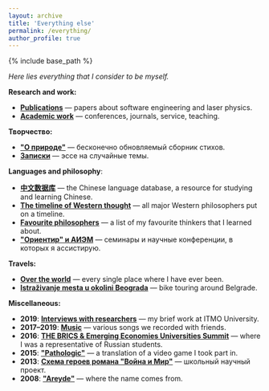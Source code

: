 ```yaml
---
layout: archive
title: 'Everything else'
permalink: /everything/
author_profile: true
---
```


{% include base_path %}

<i>Here lies everything that I consider to be myself.</i>

<b>Research and work:</b>

<ul>
  <li><b><a href="https://areyde.com/publications/">Publications</a></b> — papers about software engineering and laser physics.</li>
  <li><b><a href="https://areyde.com/academic_work/">Academic work</a></b> — conferences, journals, service, teaching.</li>
</ul>

<b>Творчество:</b>

<ul>
  <li><b><a href="https://areyde.com/poetry/">"О природе"</a></b> — бесконечно обновляемый сборник стихов.</li>
  <li><b><a href="https://areyde.com/notes/">Записки</a></b> — эссе на случайные темы.</li>
</ul>

<b>Languages and philosophy</b>:

<ul>
  <li><b><a href="https://areyde.com/chinese/">中文数据库</a></b> — the Chinese language database, a resource for studying and learning Chinese.</li>
  <li><b><a href="https://areyde.com/western_thought/">The timeline of Western thought</a></b> — all major Western philosophers put on a timeline.</li>
  <li><b><a href="https://areyde.com/favourite_philosophers/">Favourite philosophers</a></b> — a list of my favourite thinkers that I learned about.</li>
  <li><b><a href="https://areyde.com/eastern_studies_and_esotericism/">"Ориентир" и АИЭМ</a></b> — семинары и научные конференции, в которых я ассистирую.</li>
</ul>

<b>Travels:</b>

<ul>
  <li><b><a href="https://areyde.com/travels/">Over the world</a></b> — every single place where I have ever been.</li>
  <li><b><a href="https://areyde.com/beograd/">Istraživanje mesta u okolini Beograda</a></b> — bike touring around Belgrade.</li>
</ul>

<b>Miscellaneous:</b>

<ul>
  <li><b>2019</b>: <b><a href="https://areyde.com/interviews/">Interviews with researchers</a></b> — my brief work at ITMO University.</li>
  <li><b>2017–2019</b>: <b><a href="https://areyde.com/music/">Music</a></b> — various songs we recorded with friends.</li>
  <li><b>2016</b>: <b><a href="https://areyde.com/brics/">THE BRICS & Emerging Economies Universities Summit</a></b> — where I was a representative of Russian students.</li>
  <li><b>2015</b>: <b><a href="https://areyde.com/pathologic/">"Pathologic"</a></b> — a translation of a video game I took part in.</li>
  <li><b>2013</b>: <b><a href="https://areyde.com/war_and_peace/">Схема героев романа "Война и Мир"</a></b> — школьный научный проект.</li>
  <li><b>2008</b>: <b><a href="https://areyde.com/areyde/">"Areyde"</a></b> — where the name comes from.</li>
</ul>













